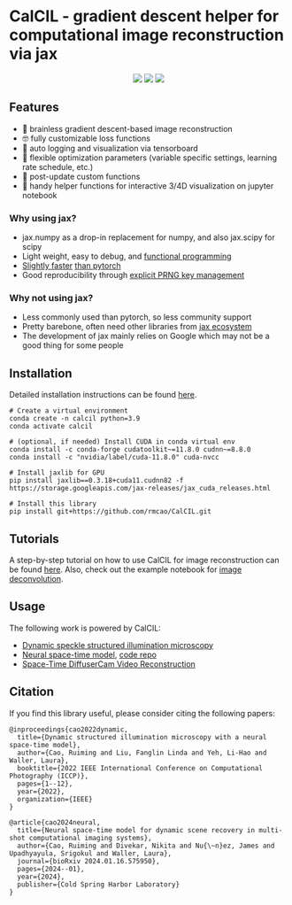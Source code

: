# CalCIL - gradient descent helper for computational image reconstruction via jax


<p align="center">
    <a style="text-decoration:none !important;" href="https://zenodo.org/doi/10.5281/zenodo.12786082" alt="DOI"><img src="https://zenodo.org/badge/779045683.svg" /></a>
    <a style="text-decoration:none !important;" href="https://calcil.readthedocs.io/en/latest/index.html" alt="documentation"> <img src="https://img.shields.io/badge/API-docs-34B167" /></a>
    <a style="text-decoration:none !important;" href="https://opensource.org/licenses/BSD-3-Clause" alt="License"><img src="https://img.shields.io/badge/License-BSD%203--Clause-blue.svg" /></a>
</p>


## Features
- 🧠 brainless gradient descent-based image reconstruction 
- 🤓 fully customizable loss functions 
- 🫡 auto logging and visualization via tensorboard
- 😬 flexible optimization parameters (variable specific settings, learning rate schedule, etc.)
- 🤯 post-update custom functions 
- 🔮 handy helper functions for interactive 3/4D visualization on jupyter notebook 

### Why using jax?

- jax.numpy as a drop-in replacement for numpy, and also jax.scipy for scipy
- Light weight, easy to debug, and [functional programming](https://jax.readthedocs.io/en/latest/notebooks/Common_Gotchas_in_JAX.html#pure-functions)
- [Slightly faster](https://www.kaggle.com/code/grez911/performance-of-jax-vs-pytorch/) [than pytorch](https://github.com/GoogleCloudPlatform/vertex-ai-samples/blob/main/community-content/vertex_model_garden/benchmarking_reports/jax_vit_benchmarking_report.md)
- Good reproducibility through [explicit PRNG key management](https://jax.readthedocs.io/en/latest/notebooks/Common_Gotchas_in_JAX.html#jax-prng)

### Why not using jax?

- Less commonly used than pytorch, so less community support
- Pretty barebone, often need other libraries from [jax ecosystem](https://deepmind.google/discover/blog/using-jax-to-accelerate-our-research/)
- The development of jax mainly relies on Google which may not be a good thing for some people

## Installation

Detailed installation instructions can be found [here](https://calcil.readthedocs.io/en/latest/installation.html).
```
# Create a virtual environment
conda create -n calcil python=3.9
conda activate calcil

# (optional, if needed) Install CUDA in conda virtual env
conda install -c conda-forge cudatoolkit~=11.8.0 cudnn~=8.8.0
conda install -c "nvidia/label/cuda-11.8.0" cuda-nvcc

# Install jaxlib for GPU
pip install jaxlib==0.3.18+cuda11.cudnn82 -f https://storage.googleapis.com/jax-releases/jax_cuda_releases.html

# Install this library
pip install git+https://github.com/rmcao/CalCIL.git
```

## Tutorials
A step-by-step tutorial on how to use CalCIL for image reconstruction can be found [here](https://calcil.readthedocs.io/en/latest/getting_started.html). 
Also, check out the example notebook for [image deconvolution](examples/notebook-deconvolution.ipynb). 

## Usage

The following work is powered by CalCIL:
- [Dynamic speckle structured illumination microscopy](https://arxiv.org/pdf/2206.01397) 
- [Neural space-time model](https://www.biorxiv.org/content/10.1101/2024.01.16.575950), [code repo](https://github.com/rmcao/nstm)
- [Space-Time DiffuserCam Video Reconstruction](https://opg.optica.org/abstract.cfm?uri=3d-2022-JW5B.1)

## Citation
If you find this library useful, please consider citing the following papers:
```
@inproceedings{cao2022dynamic,
  title={Dynamic structured illumination microscopy with a neural space-time model},
  author={Cao, Ruiming and Liu, Fanglin Linda and Yeh, Li-Hao and Waller, Laura},
  booktitle={2022 IEEE International Conference on Computational Photography (ICCP)},
  pages={1--12},
  year={2022},
  organization={IEEE}
}

@article{cao2024neural,
  title={Neural space-time model for dynamic scene recovery in multi-shot computational imaging systems},
  author={Cao, Ruiming and Divekar, Nikita and Nu{\~n}ez, James and Upadhyayula, Srigokul and Waller, Laura},
  journal={bioRxiv 2024.01.16.575950},
  pages={2024--01},
  year={2024},
  publisher={Cold Spring Harbor Laboratory}
}
```